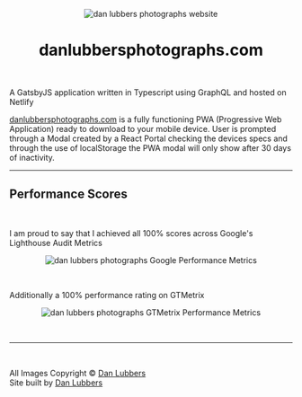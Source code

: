 <p align="center">
  <img src="https://s3.amazonaws.com/content.danlubbers.com/img/macbook-pro-2021-danlubbersphotographs.png" alt="dan lubbers photographs website">
</p>
<div align="center">
   <h1 style="color:#0e0e0e">danlubbersphotographs.com</h1>
</div>
<br>

A GatsbyJS application written in Typescript using GraphQL and hosted on Netlify

[danlubbersphotographs.com](https://danlubbersphotographs.com) is a fully functioning PWA (Progressive Web Application) ready to download to your mobile device. User is prompted through a Modal created by a React Portal checking the devices specs and through the use of localStorage the PWA modal will only show after 30 days of inactivity.

---

## Performance Scores

<br>

I am proud to say that I achieved all 100% scores across Google's Lighthouse Audit Metrics

<p align="center">
 <img src="https://s3.amazonaws.com/content.danlubbers.com/img/google-lighthouse-scores-danlubbersphotographs.jpg" alt="dan lubbers photographs Google Performance Metrics">
 </p>
 <br>

Additionally a 100% performance rating on GTMetrix

<p align="center">
 <img src="https://s3.amazonaws.com/content.danlubbers.com/img/gtmetrix-score-danlubbersphotographs.jpg" alt="dan lubbers photographs GTMetrix Performance Metrics">
 </p>
 <br>

---

<br>

All Images Copyright © [Dan Lubbers](https://danlubbers.com)
<br>
Site built by [Dan Lubbers](https://danlubbers.com)
